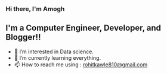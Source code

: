 ### Hi there, I'm Amogh 

## I'm a Computer Engineer, Developer, and Blogger!!

- 👀 I’m interested in Data science.
- 🌱 I’m currently learning everything.
- 📫 How to reach me using : rohitkawle810@gmail.com


<!---
amogh9594/amogh9594 is a ✨ special ✨ repository because its `README.md` (this file) appears on your GitHub profile.
You can click the Preview link to take a look at your changes.
--->
